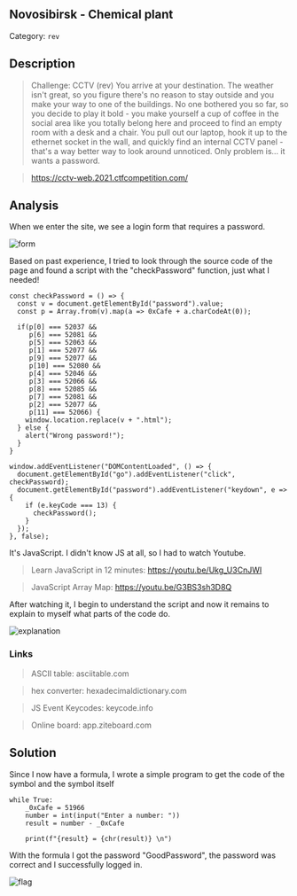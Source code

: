 ## Novosibirsk - Chemical plant
Category: `rev`

## Description
> Challenge: CCTV (rev)
You arrive at your destination. The weather isn't great, so you figure there's no reason to stay outside and you make your way to one of the buildings. No one bothered you so far, so you decide to play it bold - you make yourself a cup of coffee in the social area like you totally belong here and proceed to find an empty room with a desk and a chair. You pull out our laptop, hook it up to the ethernet socket in the wall, and quickly find an internal CCTV panel - that's a way better way to look around unnoticed. Only problem is... it wants a password.

> https://cctv-web.2021.ctfcompetition.com/

## Analysis
When we enter the site, we see a login form that requires a password.

![form](https://github.com/curvtd/write-ups/blob/master/2021/Google-CTF/BeginnersQuest/level_1/images/login.png)

Based on past experience, I tried to look through the source code of the page and found a script with the "checkPassword" function, just what I needed!

```
const checkPassword = () => {
  const v = document.getElementById("password").value;
  const p = Array.from(v).map(a => 0xCafe + a.charCodeAt(0));

  if(p[0] === 52037 &&
     p[6] === 52081 &&
     p[5] === 52063 &&
     p[1] === 52077 &&
     p[9] === 52077 &&
     p[10] === 52080 &&
     p[4] === 52046 &&
     p[3] === 52066 &&
     p[8] === 52085 &&
     p[7] === 52081 &&
     p[2] === 52077 &&
     p[11] === 52066) {
    window.location.replace(v + ".html");
  } else {
    alert("Wrong password!");
  }
}

window.addEventListener("DOMContentLoaded", () => {
  document.getElementById("go").addEventListener("click", checkPassword);
  document.getElementById("password").addEventListener("keydown", e => {
    if (e.keyCode === 13) {
      checkPassword();
    }
  });
}, false);

```

It's JavaScript. I didn't know JS at all, so I had to watch Youtube. 
> Learn JavaScript in 12 minutes: https://youtu.be/Ukg_U3CnJWI

> JavaScript Array Map: https://youtu.be/G3BS3sh3D8Q

After watching it, I begin to understand the script and now it remains to explain to myself what parts of the code do.

![explanation](https://github.com/curvtd/write-ups/blob/master/2021/Google-CTF/BeginnersQuest/level_1/images/code_explanation.png)

### Links
> ASCII table: asciitable.com

> hex converter: hexadecimaldictionary.com

> JS Event Keycodes: keycode.info

> Online board: app.ziteboard.com


## Solution
Since I now have a formula, I wrote a simple program to get the code of the symbol and the symbol itself

```
while True:
    _0xCafe = 51966
    number = int(input("Enter a number: "))
    result = number - _0xCafe

    print(f"{result} = {chr(result)} \n")
```

With the formula I got the password "GoodPassword", the password was correct and I successfully logged in.

![flag](https://github.com/curvtd/write-ups/blob/master/2021/Google-CTF/BeginnersQuest/level_1/images/flag.png)
